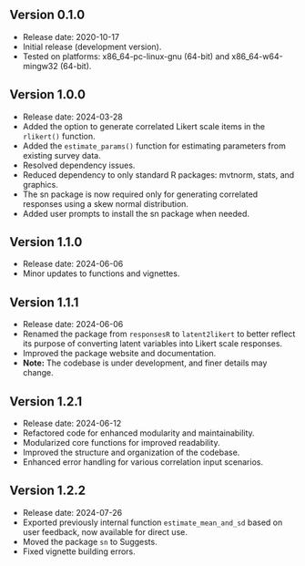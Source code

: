 ## Version 0.1.0
- Release date: 2020-10-17
- Initial release (development version).
- Tested on platforms: x86_64-pc-linux-gnu (64-bit) and x86_64-w64-mingw32 (64-bit).

## Version 1.0.0
- Release date: 2024-03-28
- Added the option to generate correlated Likert scale items in the `rlikert()` function.
- Added the `estimate_params()` function for estimating parameters from existing survey data.
- Resolved dependency issues.
- Reduced dependency to only standard R packages: mvtnorm, stats, and graphics.
- The sn package is now required only for generating correlated responses using a skew normal distribution.
- Added user prompts to install the sn package when needed.

## Version 1.1.0
- Release date: 2024-06-06
- Minor updates to functions and vignettes.

## Version 1.1.1
- Release date: 2024-06-06
- Renamed the package from `responsesR` to `latent2likert` to better reflect its purpose of converting latent variables into Likert scale responses.
- Improved the package website and documentation.
- **Note:** The codebase is under development, and finer details may change.

## Version 1.2.1
- Release date: 2024-06-12
- Refactored code for enhanced modularity and maintainability.
- Modularized core functions for improved readability.
- Improved the structure and organization of the codebase.
- Enhanced error handling for various correlation input scenarios.

## Version 1.2.2
- Release date: 2024-07-26
- Exported previously internal function `estimate_mean_and_sd` based on user feedback, now available for direct use.
- Moved the package `sn` to Suggests.
- Fixed vignette building errors.
